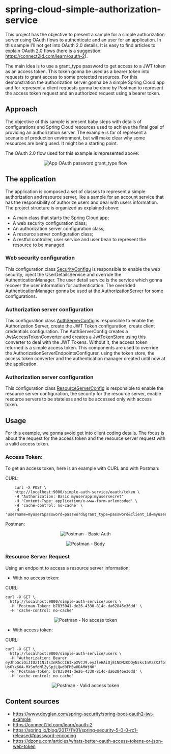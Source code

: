 # spring-cloud-simple-authorization-service

This project has the objective to present a sample for a simple authorization server using OAuth flows to authenticate and an user for an application. In this sample I'll not get into OAuth 2.0 details. It is easy to find articles to explain OAuth 2.0 flows (here is a suggestion: https://connect2id.com/learn/oauth-2).

The main idea is to use a grant_type password to get access to a JWT token as an access token. This token gonna be used as a bearer token into requests to grant access to some protected resources. For this demonstration the authorization server gonna be a simple Spring Cloud app and for represent a client requests gonna be done by Postman to represent the access token request and an authorized request using a bearer token.

## Approach

The objective of this sample is present baby steps with details of configurations and Spring Cloud resources used to achieve the final goal of providing an authorization server. The example is far of represent a scenario of production environment, but will make clear why some resources are being used. It might be a starting point.

The OAuth 2.0 flow used for this example is represented above:

<p align="center">
  <img src="https://raw.githubusercontent.com/tnfigueiredo/spring-cloud-account-service/master/diagram.png" title="App OAuth password grant_type flow">
</p>

## The application

The application is composed a set of classes to represent a simple authorization and resource server, like a sample for an account service that has the responsibility of authorize users and deal with users information. The project structure is organized as explained above:

 - A main class that starts the Spring Cloud app;
 - A web security configuration class;
 - An authorization server configuration class;
 - A resource server configuration class;
 - A restful controller, user service and user bean to represent the resource to be managed.


### Web security configuration

This configuration class [SecurityConfigu](repo/blob/master/src/main/java/com/sample/tnfigueiredo/config/SecurityConfigu.java) is responsible to enable the web security, inject the UserDetailsService and override the AuthenticationManager. The user detail service is the service which gonna recover the user information for authentication. The overrided AuthenticationManager gonna be used at the AuthorizationServer for some configurations.


### Authorization server configuration

This configuration class [AuthServerConfig](repo/blob/master/src/main/java/com/sample/tnfigueiredo/config/AuthServerConfig.java) is responsible to enable the Authorization Server, create the JWT Token configuration, create client credentials configuration. The AuthServerConfig creates a JwtAccessTokenConverter and creates a JwtTokenStore using this converter to deal with the JWT Tokens. Without it, the access token returned is a simple access token. This components are used to override the AuthorizationServerEndpointsConfigurer, using the token store, the access token converter and the authentication manager created until now at the application.


### Authorization server configuration

This configuration class [ResourceServerConfig](repo/blob/master/src/main/java/com/sample/tnfigueiredo/config/ResourceServerConfig.java) is responsible to enable the resource server configuration, the security for the resource server, enable resource servers to be stateless and to be accessed only with access token.

## Usage

For this example, we gonna avoid get into client coding details. The focus is about the request for the access token and the resource server request with a valid access token.

### Access Token:

To get an access token, here is an example with CURL and with Postman:

CURL:
```CURL
    curl -X POST \
    http://localhost:9000/simple-auth-service/oauth/token \
    -H "Authorization: Basic myuserapp:myusersecret"
    -H 'Content-Type: application/x-www-form-urlencoded' \
    -H 'cache-control: no-cache' \
    -d 'username=myuser&password=password&grant_type=password&client_id=myuserapp'
```

Postman:

<p align="center">
  <img src="https://raw.githubusercontent.com/tnfigueiredo/spring-cloud-account-service/master/Postman_access_token_header.png" title="Postman - Basic Auth">
</p>


<p align="center">
  <img src="https://raw.githubusercontent.com/tnfigueiredo/spring-cloud-account-service/master/Postman_access_token_body.png" title="Postman - Body">
</p>

### Resource Server Request

Using an endpoint to access a resource server information:

- With no access token:

CURL:
```CURL
curl -X GET \
  http://localhost:9000/simple-auth-service/users \
  -H 'Postman-Token: b7835041-de26-4330-814c-da62846e36dd' \
  -H 'cache-control: no-cache'
```

<p align="center">
  <img src="https://raw.githubusercontent.com/tnfigueiredo/spring-cloud-account-service/master/Postman_resourse_request_fail.png" title="Postman - No access token">
</p>

- With access token:

CURL:
```CURL
curl -X GET \
  http://localhost:9000/simple-auth-service/users \
  -H "Authorization: Bearer eyJhbGciOiJIUzI1NiIsInR5cCI6IkpXVCJ9.eyJleHAiOjE1NDMzODQyNzksInVzZXJfbmFtZSI6Im15dXNlciIsImF1dGhvcml0aWVzIjpbIlJPTEVfQURNSU4iXSwianRpIjoiZmI2YzY2NmYtMDUxMy00YzE5LWI2YjktOTdiYTE3OGEyZTc0IiwiY2xpZW50X2lkIjoibXl1c2VyYXBwIiwic2NvcGUiOlsiQURNSU4iLCJVU0VSIl19.bSP-Us6Yx60A-MXSnfdNlZySpiLQwd0FM5wHDAMWjN0"
  -H 'Postman-Token: b7835041-de26-4330-814c-da62846e36dd' \
  -H 'cache-control: no-cache'
```

<p align="center">
  <img src="https://raw.githubusercontent.com/tnfigueiredo/spring-cloud-account-service/master/Postman_resourse_request_success.png" title="Postman - Valid access token">
</p>


## Content sources

 - https://www.devglan.com/spring-security/spring-boot-oauth2-jwt-example
 - https://connect2id.com/learn/oauth-2
 - https://spring.io/blog/2017/11/01/spring-security-5-0-0-rc1-released#password-encoding
 - https://dzone.com/articles/whats-better-oauth-access-tokens-or-json-web-token
